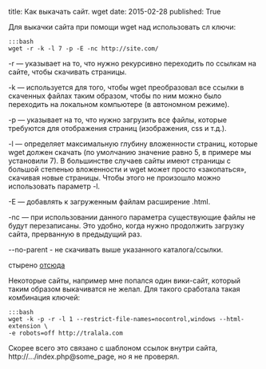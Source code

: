 title: Как выкачать сайт. wget
date: 2015-02-28
published: True

Для выкачки сайта при помощи wget над использовать сл ключи:

    :::bash
    wget -r -k -l 7 -p -E -nc http://site.com/

-r  —	 указывает на то, что нужно рекурсивно переходить по ссылкам на сайте, чтобы скачивать страницы.

-k  —	 используется для того, чтобы wget преобразовал все ссылки в скаченных файлах таким образом, чтобы по ним можно было переходить на локальном компьютере (в автономном режиме).

-p  —	 указывает на то, что нужно загрузить все файлы, которые требуются для отображения страниц (изображения, css и т.д.).

-l  —	 определяет максимальную глубину вложенности страниц, которые wget должен скачать (по умолчанию значение равно 5, в примере мы установили 7). В большинстве случаев сайты имеют страницы с большой степенью вложенности и wget может просто «закопаться», скачивая новые страницы. Чтобы этого не произошло можно использовать параметр -l.

-E  —	 добавлять к загруженным файлам расширение .html.

-nc —	 при использовании данного параметра существующие файлы не будут перезаписаны. Это удобно, когда нужно продолжить загрузку сайта, прерванную в предыдущий раз.

--no-parent - не скачивать выше указанного каталога/ссылки.

стырено [отсюда](http://ru.najomi.org/_nix/wget)

Некоторые сайты, например мне попался один вики-сайт, который таким образом выкачиватся не желал. Для такого сработала такая комбинация ключей:

	:::bash
	wget -k -p -r -l 1 --restrict-file-names=nocontrol,windows --html-extension \
	-e robots=off http://tralala.com

Скорее всего это связано с шаблоном ссылок внутри сайта, http://.../index.php@some_page, но я не проверял.